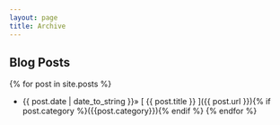 ```yaml
---
layout: page
title: Archive
---
```


## Blog Posts

{% for post in site.posts %}
  * {{ post.date | date_to_string }}&raquo; [ {{ post.title }} ]({{ post.url }}){% if post.category %}({{post.category}}){% endif %}
{% endfor %}
